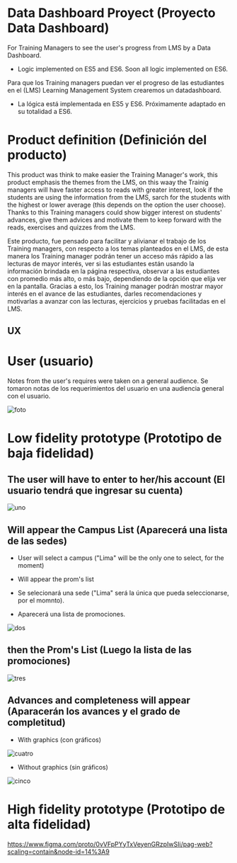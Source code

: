 # Data Dashboard Proyect (Proyecto Data Dashboard)
For Training Managers to see the user's progress from LMS by a Data Dashboard.
- Logic implemented on ES5 and ES6.
Soon all logic implemented on ES6.

Para que los Training managers puedan ver el progreso de las estudiantes en el (LMS) Learning Management System crearemos un datadashboard.
- La lógica está implementada en ES5 y ES6.
Próximamente adaptado en su totalidad a ES6.

# Product definition (Definición del producto)

This product was think to make easier the Training Manager's work, this product emphasis the themes from the LMS, on this waay the Trainig managers will have faster access to reads with greater interest, look if the students are using the information from the LMS,
sarch for the students with the highest or lower average (this depends on the option the user choose).
Thanks to this Training managers could show bigger interest on students' advances, give them advices and motivate them to keep forward 
with the reads, exercises and quizzes from the LMS.

Este producto, fue pensado para facilitar y alivianar el trabajo de los Training managers, con respecto a los temas planteados 
en el LMS, de esta manera los Training manager podrán tener un acceso más rápido a las lecturas de mayor interés, ver si las estudiantes están usando la información brindada en la página respectiva, observar a las estudiantes con promedio más alto, o más bajo, dependiendo de la opción que elija ver en la pantalla.
Gracias a esto, los Training manager podrán mostrar mayor interés en el avance de las estudiantes, darles recomendaciones y motivarlas
a avanzar con las lecturas, ejercicios y pruebas facilitadas en el LMS.

## UX
# User (usuario)
Notes from the user's requires were taken on a general audience.
Se tomaron notas de los requerimientos del usuario en una audiencia general con el usuario.

![foto](https://scontent-scl1-1.xx.fbcdn.net/v/t1.15752-9/35348807_1664476943605784_6856292960187711488_n.png?_nc_cat=0&oh=4be724a14d53b7148f5282a7965c6975&oe=5BC1A879)

# Low fidelity prototype (Prototipo de baja fidelidad)

 ## The user will have to enter to her/his account (El usuario tendrá que ingresar su cuenta) 

![uno](https://scontent-scl1-1.xx.fbcdn.net/v/t1.15752-9/35265650_1664436620276483_8029700329220079616_n.jpg?_nc_cat=0&oh=e88cccba2efd8c14d9f8100371b3dc83&oe=5BAD4CD3)

## Will appear the Campus List (Aparecerá una lista de las sedes)
- User will select a campus ("Lima" will be the only one to select, for the moment)
- Will appear the prom's list 

- Se selecionará una sede ("Lima" será la única que pueda seleccionarse, por el momnto).
- Aparecerá una lista de promociones.

![dos](https://scontent-scl1-1.xx.fbcdn.net/v/t1.15752-9/35416132_1664443180275827_6780019348942618624_n.jpg?_nc_cat=0&oh=4954683e01d9dbecf07717382d05f496&oe=5BA1E1B6)

## then the Prom's List (Luego la lista de las promociones)

![tres](https://scontent-scl1-1.xx.fbcdn.net/v/t1.15752-9/35242218_1664433620276783_2480529628473589760_n.jpg?_nc_cat=0&oh=b802803d0eccbb0db5cea720de3f3337&oe=5BB413D7) 

## Advances and completeness will appear (Aparacerán los avances y el grado de completitud)

 - With graphics (con gráficos)
 
![cuatro](https://scontent-scl1-1.xx.fbcdn.net/v/t1.15752-9/35264717_1664431973610281_4178843217246027776_n.jpg?_nc_cat=0&oh=f768c98fcd0e283e365b2fef1eeb0a6c&oe=5BBF7191)

 - Without graphics (sin gráficos)

![cinco](https://scontent-scl1-1.xx.fbcdn.net/v/t1.15752-9/35362256_1664441916942620_6630528549734318080_n.jpg?_nc_cat=0&oh=15c9ecca0e47f44974d92faaf3ed7b32&oe=5BAFA2B3)

# High fidelity prototype (Prototipo de alta fidelidad)

https://www.figma.com/proto/0vVFpPYyTxVeyenGRzpIwSIi/pag-web?scaling=contain&node-id=14%3A9
